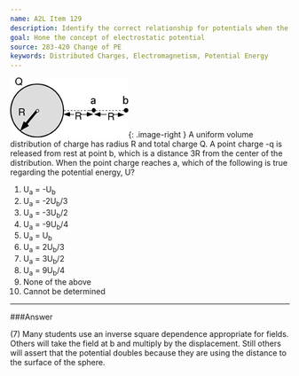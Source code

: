 ```yaml
---
name: A2L Item 129
description: Identify the correct relationship for potentials when the distance between charges changes.
goal: Hone the concept of electrostatic potential
source: 283-420 Change of PE
keywords: Distributed Charges, Electromagnetism, Potential Energy
---
```


![Item129_fig1.gif](../images/Item129_fig1.gif){: .image-right } A uniform volume distribution of
charge has radius R and total charge Q.  A point charge -q is released
from rest at point b, which is a distance 3R from the center of the
distribution. When the point charge reaches a, which of the following is
true regarding the potential energy, U?

1. U<sub>a</sub> = -U<sub>b</sub>
2. U<sub>a</sub> = -2U<sub>b</sub>/3
3. U<sub>a</sub> = -3U<sub>b</sub>/2
4. U<sub>a</sub> = -9U<sub>b</sub>/4
5. U<sub>a</sub> = U<sub>b</sub>
6. U<sub>a</sub> = 2U<sub>b</sub>/3
7. U<sub>a</sub> = 3U<sub>b</sub>/2
8. U<sub>a</sub> = 9U<sub>b</sub>/4
9. None of the above
10. Cannot be determined



<hr/>

###Answer 

(7) Many students use an inverse square dependence appropriate
for fields. Others will take the field at b and multiply by the
displacement. Still others will assert that the potential doubles
because they are using the distance to the surface of the sphere.
